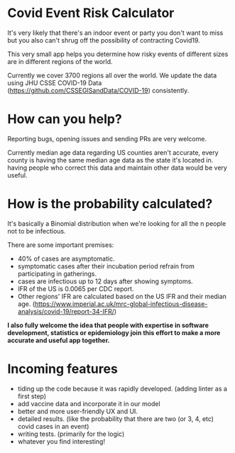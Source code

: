 # Covid Event Risk Calculator
It's very likely that there's an indoor event or party you don't want to miss 
but you also can't shrug off the possibility of contracting Covid19.

This very small app helps you determine how risky events of different sizes 
are in different regions of the world.

Currently we cover 3700 regions all over the world. We update the data using
JHU CSSE COVID-19 Data (https://github.com/CSSEGISandData/COVID-19) consistently.


# How can you help?

Reporting bugs, opening issues and sending PRs are very welcome.

Currently median age data regarding US counties aren't accurate, every 
county is having the same median age data as the state it's located in.
having people who correct this data and maintain other data would be 
very useful.

# How is the probability calculated?

It's basically a Binomial distribution when we're looking for all the n people not to be infectious.

There are some important premises:
- 40% of cases are asymptomatic.
- symptomatic cases after their incubation period refrain from participating in gatherings.
- cases are infectious up to 12 days after showing symptoms.
- IFR of the US is 0.0065 per CDC report.
- Other regions' IFR are calculated based on the US IFR and their median age. (https://www.imperial.ac.uk/mrc-global-infectious-disease-analysis/covid-19/report-34-IFR/) 

<b> I also fully welcome the idea that people with expertise in software development, statistics or epidemiology join this effort to make a more accurate and useful app together. </b>

# Incoming features

- tiding up the code because it was rapidly developed. (adding linter as a first step)
- add vaccine data and incorporate it in our model 
- better and more user-friendly UX and UI.
- detailed results. (like the probability that there are two (or 3, 4, etc) covid cases in an event)
- writing tests. (primarily for the logic)
- whatever you find interesting!
